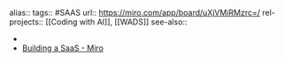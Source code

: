 alias::
tags:: #SAAS 
url:: https://miro.com/app/board/uXjVMiRMzrc=/
rel-projects:: [[Coding with AI]], [[WADS]] 
see-also::

-
- [Building a SaaS - Miro](https://miro.com/app/board/uXjVMiRMzrc=/)